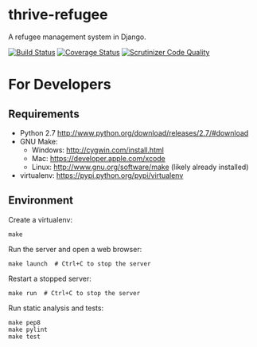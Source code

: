 thrive-refugee
==============

A refugee management system in Django.

[![Build Status](http://img.shields.io/travis/thrive-refugee/thrive-refugee/master.svg)](https://travis-ci.org/thrive-refugee/thrive-refugee)
[![Coverage Status](http://img.shields.io/coveralls/thrive-refugee/thrive-refugee/master.svg)](https://coveralls.io/r/thrive-refugee/thrive-refugee)
[![Scrutinizer Code Quality](http://img.shields.io/scrutinizer/g/thrive-refugee/thrive-refugee.svg)](https://scrutinizer-ci.com/g/thrive-refugee/thrive-refugee/?branch=master)

For Developers
==============

Requirements
------------

* Python 2.7 http://www.python.org/download/releases/2.7/#download
* GNU Make:
    * Windows: http://cygwin.com/install.html
    * Mac: https://developer.apple.com/xcode
    * Linux: http://www.gnu.org/software/make (likely already installed)
* virtualenv: https://pypi.python.org/pypi/virtualenv

Environment
-----------

Create a virtualenv:

    make

Run the server and open a web browser:

    make launch  # Ctrl+C to stop the server

Restart a stopped server:

    make run  # Ctrl+C to stop the server

Run static analysis and tests:

    make pep8
    make pylint
    make test
